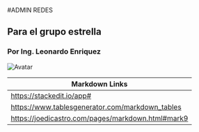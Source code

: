 #ADMIN REDES
## Para el grupo estrella
### Por Ing. Leonardo Enriquez

![Avatar](pictures/Leonardo.jpeg "titulo")

| Markdown Links  |  
|---|
| https://stackedit.io/app#  |  
| https://www.tablesgenerator.com/markdown_tables  |
| https://joedicastro.com/pages/markdown.html#mark9  |
